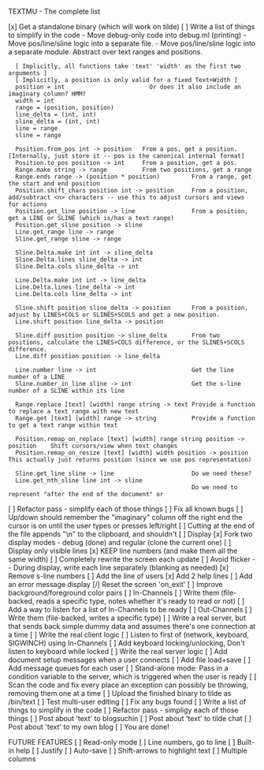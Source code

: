 TEXTMU - The complete list

[x] Get a standalone binary (which will work on tilde)
[ ] Write a list of things to simplify in the code
	- Move debug-only code into debug.ml (printing)
	- Move pos/line/sline logic into a separate file.
	- Move pos/line/sline logic into a separate module.
	  Abstract over text ranges and positions. 

	  [ Implicitly, all functions take 'text' 'width' as the first two arguments ]
	  [ Implicitly, a position is only valid for a fixed Text+Width ]
	  position = int 						Or does it also include an imaginary column? HMM?
	  width = int
	  range = (position, position)
	  line_delta = (int, int)
	  sline_delta = (int, int)
	  line = range
	  sline = range

	  Position.from_pos int -> position   From a pos, get a position. [Internally, just store it -- pos is the canonical internal format]
	  Position.to_pos position -> int     From a position, get a pos.
	  Range.make string -> range	      From two positions, get a range
	  Range.ends range -> (position * position)			From a range, get the start and end position
	  Position.shift_chars position int -> position		From a position, add/subtract <n> characters -- use this to adjust cursors and views for actions
	  Position.get_line position -> line				From a position, get a LINE or SLINE (which is/has a text range)
	  Position.get_sline position -> sline
	  Line.get_range line -> range
	  Sline.get_range sline -> range

	  Sline.Delta.make int int -> sline_delta
	  Sline.Delta.lines sline_delta -> int
	  Sline.Delta.cols sline_delta -> int

	  Line.Delta.make int int -> line_delta
	  Line.Delta.lines line_delta -> int
	  Line.Delta.cols line_delta -> int

	  Sline.shift position sline_delta -> position		From a position, adjust by LINES+COLS or SLINES+SCOLS and get a new position.
	  Line.shift position line_delta -> position

	  Sline.diff position position -> sline_delta       From two positions, calculate the LINES+COLS difference, or the SLINES+SCOLS difference.
	  Line.diff position position -> line_delta

	  Line.number line -> int							Get the line number of a LINE
	  Sline.number_in_line sline -> int					Get the s-line number of a SLINE within its line

	  Range.replace [text] [width] range string -> text	Provide a function to replace a text range with new text
	  Range.get [text] [width] range -> string			Provide a function to get a text range within text

	  Position.remap_on_replace [text] [width] range string position -> position	Shift cursors/view when text changes
	  Position.remap_on_resize [text] [width] width position -> position			This actually just returns position (since we use pos representation)
	  
	  Sline.get_line sline -> line						Do we need these?
	  Line.get_nth_sline line int -> sline
	  													Do we need to represent "after the end of the document" or 

[ ] Refactor pass - simplify each of those things
[ ] Fix all known bugs
[ ] Up/down should remember the "imaginary" column off the right end the cursor is on until the user types or presses left/right
[ ] Cutting at the end of the file appends "\n" to the clipboard, and shouldn't
[ ] Display
	[x] Fork two display modes - debug (done) and regular (clone the current one)
	[ ] Display only visible lines
	[x] KEEP line numbers (and make them all the same width)
	[ ] Completely rewrite the screen each update
			[ ] Avoid flicker -- During display, write each line separately (blanking as needed)
	[x] Remove s-line numbers
	[ ] Add the line of users
	[x] Add 2 help lines
	[ ] Add an error message display
	[/] Reset the screen 'on\_exit'
	[ ] Improve background/foreground color pairs
[ ] In-Channels 
	[ ] Write them (file-backed, reads a specific type, notes whether it's ready to read or not)
	[ ] Add a way to listen for a list of In-Channels to be ready
[ ] Out-Channels
	[ ] Write them (file-backed, writes a specific type)
[ ] Write a real server, but that sends back simple dummy data and assumes there's one connection at a time
[ ] Write the real client logic
	[ ] Listen to first of (network, keyboard, SIGWINCH) using In-Channels
	[ ] Add keyboard locking/unlocking, Don't listen to keyboard while locked
[ ] Write the real server logic
	[ ] Add document setup messages when a user connects
	[ ] Add file load+save
	[ ] Add message queues for each user
	[ ] Stand-alone mode: Pass in a condition variable to the server, which is triggered when the user is ready
[ ] Scan the code and fix every place an exception can possibly be throwing, removing them one at a time
[ ] Upload the finished binary to tilde as /bin/text
[ ] Test multi-user editing
[ ] Fix any bugs found
[ ] Write a list of things to simplify in the code
[ ] Refactor pass - simpligy each of those things
[ ] Post about 'text' to blogsuchin
[ ] Post about 'text' to tilde chat
[ ] Post about 'text' to my own blog
[ ] You are done!

FUTURE FEATURES
[ ] Read-only mode
[ ] Line numbers, go to line
[ ] Built-in help
[ ] Justify
[ ] Auto-save
[ ] Shift-arrows to highlight text
[ ] Multiple columns
